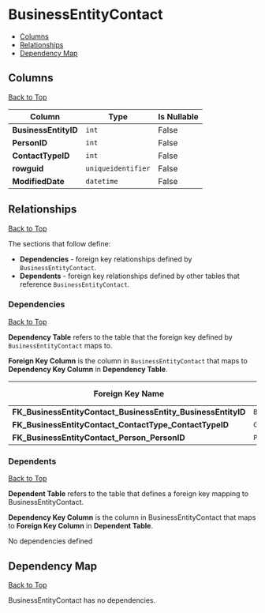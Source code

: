 # BusinessEntityContact

* [Columns](#columns)
* [Relationships](#relationships)
* [Dependency Map](#dependency-map)

## Columns
[Back to Top](#businessentitycontact)

Column | Type | Is Nullable
-------|------|------------
**BusinessEntityID** | `int` | False
**PersonID** | `int` | False
**ContactTypeID** | `int` | False
**rowguid** | `uniqueidentifier` | False
**ModifiedDate** | `datetime` | False

## Relationships
[Back to Top](#businessentitycontact)


The sections that follow define:
* **Dependencies** - foreign key relationships defined by `BusinessEntityContact`.
* **Dependents** - foreign key relationships defined by other tables that reference `BusinessEntityContact`.

### Dependencies
[Back to Top](#businessentitycontact)

**Dependency Table** refers to the table that the foreign key defined by `BusinessEntityContact` maps to.

**Foreign Key Column** is the column in `BusinessEntityContact` that maps to **Dependency Key Column** in **Dependency Table**.

Foreign Key Name | Foreign Key Column | Dependency Table | Dependency Key Column
-----------------|--------------------|------------------|----------------------
**FK_BusinessEntityContact_BusinessEntity_BusinessEntityID** | `BusinessEntityID` | [BusinessEntity](./BusinessEntity.md) | `BusinessEntityID`
**FK_BusinessEntityContact_ContactType_ContactTypeID** | `ContactTypeID` | [ContactType](./ContactType.md) | `ContactTypeID`
**FK_BusinessEntityContact_Person_PersonID** | `PersonID` | [Person](./Person.md) | `BusinessEntityID`

### Dependents
[Back to Top](#businessentitycontact)

**Dependent Table** refers to the table that defines a foreign key mapping to BusinessEntityContact.

**Dependency Key Column** is the column in BusinessEntityContact that maps to **Foreign Key Column** in **Dependent Table**.

No dependencies defined

## Dependency Map
[Back to Top](#businessentitycontact)

BusinessEntityContact has no dependencies.
